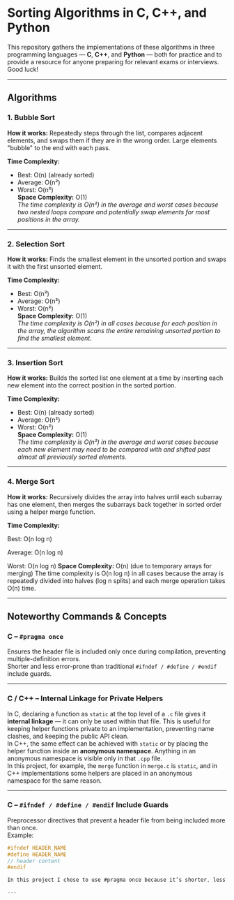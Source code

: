 # Sorting Algorithms in C, C++, and Python

This repository gathers the implementations of these algorithms in three programming languages — **C**, **C++**, and **Python** — both for practice and to provide a resource for anyone preparing for relevant exams or interviews. Good luck!

---

## Algorithms

### 1. Bubble Sort
**How it works:** Repeatedly steps through the list, compares adjacent elements, and swaps them if they are in the wrong order. Large elements "bubble" to the end with each pass.  

**Time Complexity:**  
- Best: O(n) (already sorted)  
- Average: O(n²)  
- Worst: O(n²)  
**Space Complexity:** O(1)  
*The time complexity is O(n²) in the average and worst cases because two nested loops compare and potentially swap elements for most positions in the array.*

---

### 2. Selection Sort
**How it works:** Finds the smallest element in the unsorted portion and swaps it with the first unsorted element.  

**Time Complexity:**  
- Best: O(n²)  
- Average: O(n²)  
- Worst: O(n²)  
**Space Complexity:** O(1)  
*The time complexity is O(n²) in all cases because for each position in the array, the algorithm scans the entire remaining unsorted portion to find the smallest element.*

---

### 3. Insertion Sort
**How it works:** Builds the sorted list one element at a time by inserting each new element into the correct position in the sorted portion.  

**Time Complexity:**  
- Best: O(n) (already sorted)  
- Average: O(n²)  
- Worst: O(n²)  
**Space Complexity:** O(1)  
*The time complexity is O(n²) in the average and worst cases because each new element may need to be compared with and shifted past almost all previously sorted elements.*

---

### 4. Merge Sort
**How it works:** Recursively divides the array into halves until each subarray has one element, then merges the subarrays back together in sorted order using a helper merge function.

**Time Complexity:** 

Best: O(n log n)

Average: O(n log n)

Worst: O(n log n)
**Space Complexity:** O(n) (due to temporary arrays for merging)
The time complexity is O(n log n) in all cases because the array is repeatedly divided into halves (log n splits) and each merge operation takes O(n) time.

---

## Noteworthy Commands & Concepts

### **C – `#pragma once`**
Ensures the header file is included only once during compilation, preventing multiple-definition errors.  
Shorter and less error-prone than traditional `#ifndef / #define / #endif` include guards.

---

### **C / C++ – Internal Linkage for Private Helpers**
In C, declaring a function as `static` at the top level of a `.c` file gives it **internal linkage** — it can only be used within that file. This is useful for keeping helper functions private to an implementation, preventing name clashes, and keeping the public API clean.  
In C++, the same effect can be achieved with `static` or by placing the helper function inside an **anonymous namespace**. Anything in an anonymous namespace is visible only in that `.cpp` file.  
In this project, for example, the `merge` function in `merge.c` is `static`, and in C++ implementations some helpers are placed in an anonymous namespace for the same reason.


---

### **C – `#ifndef / #define / #endif` Include Guards**
Preprocessor directives that prevent a header file from being included more than once.  
Example:
```c
#ifndef HEADER_NAME
#define HEADER_NAME
// header content
#endif

In this project I chose to use #pragma once because it’s shorter, less prone to mistakes, and can be a bit more efficient — the compiler can quickly skip reading the file again if it already handled it earlier. I also added the classic #ifndef / #define / #endif guards I learned in school, so I could try both methods and compare them.

---
